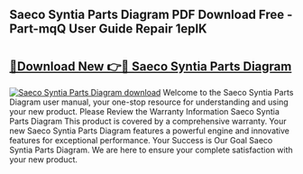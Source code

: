 ## Saeco Syntia Parts Diagram PDF Download Free - Part-mqQ User Guide Repair 1epIK

# <h2><a href="http://dfuhc6y.blite.top/?on=Saeco+Syntia+Parts+Diagram">🔗Download New 👉🔴 Saeco Syntia Parts Diagram</a></h2>

[![Saeco Syntia Parts Diagram download](https://i.imgur.com/lujVjoI.png)](http://dfuhc6y.blite.top/?on=Saeco+Syntia+Parts+Diagram)
Welcome to the Saeco Syntia Parts Diagram user manual, your one-stop resource for understanding and using your new product. Please Review the Warranty Information Saeco Syntia Parts Diagram This product is covered by a comprehensive warranty. Your new Saeco Syntia Parts Diagram features a powerful engine and innovative features for exceptional performance. Your Success is Our Goal Saeco Syntia Parts Diagram. We are here to ensure your complete satisfaction with your new product.
